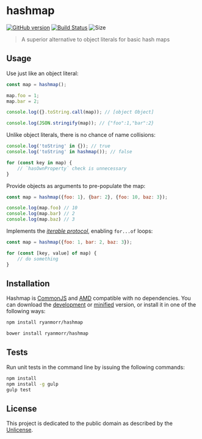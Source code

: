 # hashmap

[![GitHub version](https://badge.fury.io/gh/ryanmorr%2Fhashmap.svg)](https://badge.fury.io/gh/ryanmorr%2Fhashmap) [![Build Status](https://travis-ci.org/ryanmorr/hashmap.svg)](https://travis-ci.org/ryanmorr/hashmap) ![Size](https://badge-size.herokuapp.com/ryanmorr/hashmap/master/src/hashmap.js.svg?color=blue&label=file%20size)

> A superior alternative to object literals for basic hash maps

## Usage

Use just like an object literal:

``` javascript
const map = hashmap();

map.foo = 1;
map.bar = 2;

console.log({}.toString.call(map)); // [object Object]

console.log(JSON.stringify(map)); // {"foo":1,"bar":2}
```

Unlike object literals, there is no chance of name collisions:

``` javascript
console.log('toString' in {}); // true
console.log('toString' in hashmap()); // false

for (const key in map) {
    // `hasOwnProperty` check is unnecessary
}
```

Provide objects as arguments to pre-populate the map:

``` javascript
const map = hashmap({foo: 1}, {bar: 2}, {foo: 10, baz: 3});

console.log(map.foo) // 10
console.log(map.bar) // 2
console.log(map.baz) // 3
```

Implements the [_iterable protocol_](https://developer.mozilla.org/en-US/docs/Web/JavaScript/Reference/Iteration_protocols#iterable), enabling `for...of` loops:

``` javascript
const map = hashmap({foo: 1, bar: 2, baz: 3});

for (const [key, value] of map) {
    // do something
}
```

## Installation

Hashmap is [CommonJS](http://www.commonjs.org/) and [AMD](https://github.com/amdjs/amdjs-api/wiki/AMD) compatible with no dependencies. You can download the [development](http://github.com/ryanmorr/hashmap/raw/master/dist/hashmap.js) or [minified](http://github.com/ryanmorr/hashmap/raw/master/dist/hashmap.min.js) version, or install it in one of the following ways:

``` sh
npm install ryanmorr/hashmap

bower install ryanmorr/hashmap
```

## Tests

Run unit tests in the command line by issuing the following commands:

``` sh
npm install
npm install -g gulp
gulp test
```

## License

This project is dedicated to the public domain as described by the [Unlicense](http://unlicense.org/).